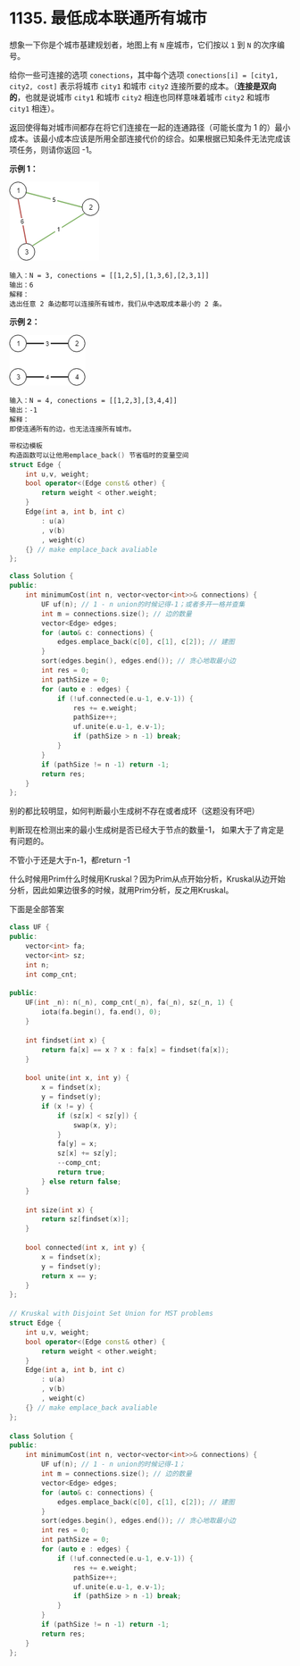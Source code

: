 # 1135. 最低成本联通所有城市

想象一下你是个城市基建规划者，地图上有 `N` 座城市，它们按以 `1` 到 `N` 的次序编号。

给你一些可连接的选项 `conections`，其中每个选项 `conections[i] = [city1, city2, cost]` 表示将城市 `city1` 和城市 `city2` 连接所要的成本。（**连接是双向的**，也就是说城市 `city1` 和城市 `city2` 相连也同样意味着城市 `city2` 和城市 `city1` 相连）。

返回使得每对城市间都存在将它们连接在一起的连通路径（可能长度为 1 的）最小成本。该最小成本应该是所用全部连接代价的综合。如果根据已知条件无法完成该项任务，则请你返回 -1。

&#x20;

**示例 1：**

****![](<../../../.gitbook/assets/image (1).png>)****

```
输入：N = 3, conections = [[1,2,5],[1,3,6],[2,3,1]]
输出：6
解释：
选出任意 2 条边都可以连接所有城市，我们从中选取成本最小的 2 条。
```

**示例 2：**

****![](<../../../.gitbook/assets/image (12).png>)****

```
输入：N = 4, conections = [[1,2,3],[3,4,4]]
输出：-1
解释： 
即使连通所有的边，也无法连接所有城市。
```

```cpp
带权边模板
构造函数可以让他用emplace_back() 节省临时的变量空间
struct Edge {
    int u,v, weight;
    bool operator<(Edge const& other) {
        return weight < other.weight;
    }
    Edge(int a, int b, int c) 
        : u(a)
        , v(b)
        , weight(c) 
    {} // make emplace_back avaliable
}; 
```

```cpp
class Solution {
public:
    int minimumCost(int n, vector<vector<int>>& connections) {
        UF uf(n); // 1 - n union的时候记得-1；或者多开一格并查集
        int m = connections.size(); // 边的数量
        vector<Edge> edges;
        for (auto& c: connections) {
            edges.emplace_back(c[0], c[1], c[2]); // 建图
        }
        sort(edges.begin(), edges.end()); // 贪心地取最小边
        int res = 0;
        int pathSize = 0;
        for (auto e : edges) {
            if (!uf.connected(e.u-1, e.v-1)) {
                res += e.weight;
                pathSize++;
                uf.unite(e.u-1, e.v-1);
                if (pathSize > n -1) break;
            }
        }
        if (pathSize != n -1) return -1;
        return res;     
    }
};
```

别的都比较明显，如何判断最小生成树不存在或者成环（这题没有环吧）

判断现在检测出来的最小生成树是否已经大于节点的数量-1， 如果大于了肯定是有问题的。

不管小于还是大于n-1，都return -1

什么时候用Prim什么时候用Kruskal？因为Prim从点开始分析，Kruskal从边开始分析，因此如果边很多的时候，就用Prim分析，反之用Kruskal。

下面是全部答案

```cpp
class UF {
public:
    vector<int> fa;
    vector<int> sz;
    int n;
    int comp_cnt;
    
public:
    UF(int _n): n(_n), comp_cnt(_n), fa(_n), sz(_n, 1) {
        iota(fa.begin(), fa.end(), 0);
    }
    
    int findset(int x) {
        return fa[x] == x ? x : fa[x] = findset(fa[x]);
    }
    
    bool unite(int x, int y) {
        x = findset(x);
        y = findset(y);
        if (x != y) {
            if (sz[x] < sz[y]) {
                swap(x, y);
            }
            fa[y] = x;
            sz[x] += sz[y];
            --comp_cnt; 
            return true;
        } else return false;
    }
    
    int size(int x) {
        return sz[findset(x)];
    }

    bool connected(int x, int y) {
        x = findset(x);
        y = findset(y);
        return x == y;
    }
};

// Kruskal with Disjoint Set Union for MST problems
struct Edge {
    int u,v, weight;
    bool operator<(Edge const& other) {
        return weight < other.weight;
    }
    Edge(int a, int b, int c) 
        : u(a)
        , v(b)
        , weight(c) 
    {} // make emplace_back avaliable
}; 

class Solution {
public:
    int minimumCost(int n, vector<vector<int>>& connections) {
        UF uf(n); // 1 - n union的时候记得-1；
        int m = connections.size(); // 边的数量
        vector<Edge> edges;
        for (auto& c: connections) {
            edges.emplace_back(c[0], c[1], c[2]); // 建图
        }
        sort(edges.begin(), edges.end()); // 贪心地取最小边
        int res = 0;
        int pathSize = 0;
        for (auto e : edges) {
            if (!uf.connected(e.u-1, e.v-1)) {
                res += e.weight;
                pathSize++;
                uf.unite(e.u-1, e.v-1);
                if (pathSize > n -1) break;
            }
        }
        if (pathSize != n -1) return -1;
        return res;     
    }
};
```

